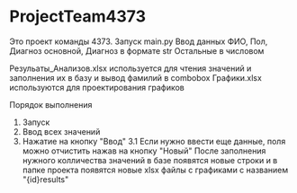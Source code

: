 # ProjectTeam4373
Это проект команды 4373.
Запуск main.py
Ввод данных ФИО, Пол, Диагноз основной, Диагноз в формате str
Остальные в числовом 

Резульаты_Анализов.xlsx используется для чтения значений и заполнения их в базу и вывод фамилий в combobox
Графики.xlsx используются для проектирования графиков 

Порядок выполнения 
  1. Запуск
  2. Ввод всех значений 
  3. Нажатие на кнопку "Ввод"
  3.1 Если нужно ввести еще данные, поля можно отчистить нажав на кнопку "Новый"
После заполнения нужного колличества значений в базе появятся новые строки и в папке проекта появятся новые xlsx файлы с графиками с названием "{id}results"
